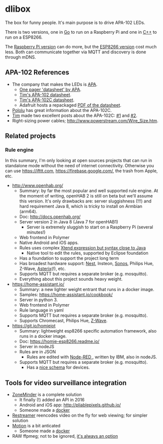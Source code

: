 # dlibox

The box for funny people. It's main purpose is to drive APA-102 LEDs.

There is two versions, one in [Go](go/) to run on a Raspberry Pi and one in
[C++](esp/) to run on a ESP8266.

The [Raspberry Pi version](go/) can do more, but the [ESP8266 version](esp/)
cost much less. Both can communicate together via MQTT and discovery is done
through mDNS.


## APA-102 References

- The company that makes the LEDs is
  [APA](http://www.neon-world.com/patent_en.html).
  - [One pager 'datasheet' by APA](http://www.neon-world.com/pdf/led.pdf).
  - [Tim's APA-102 datasheet](https://cpldcpu.files.wordpress.com/2014/08/apa-102-super-led-specifications-2013-en.pdf).
  - [Tim's APA-102C datasheet](https://cpldcpu.files.wordpress.com/2014/08/apa-102c-super-led-specifications-2014-en.pdf).
  - Adafruit hosts a repackaged [PDF of the
    datasheet](https://www.adafruit.com/datasheets/APA102.pdf).
- [Pololu](http://www.neon-world.com/patent_en.html) has great information about
  the APA-102C.
- [Tim](https://github.com/cpldcpu) made two excellent posts about the APA-102C:
  [#1](https://cpldcpu.wordpress.com/2014/08/27/apa102/) and
  [#2](https://cpldcpu.wordpress.com/2014/11/30/understanding-the-apa102-superled/).
- Right-sizing power cables; http://www.powerstream.com/Wire_Size.htm.


## Related projects

### Rule engine

In this summary, I'm only looking at open sources projects that can run in
standalone mode without the need of internet connectivity. Otherwise you can use
https://ifttt.com, https://firebase.google.com/, the trash from Apple, etc.

- http://www.openhab.org/
  - Summary: by far the most popular and well supported rule engine. At the
    moment of writing, openHAB 2 is still on beta but we'll assume this version.
    It's only drawbacks are: server sluggishness (!!!) and hard requirement Java
    8, which is tricky to install on Armbian (arm64).
  - Doc: http://docs.openhab.org/
  - Server version 2 in Java 8 (Java 7 for openHAB1)
    - Server is extremely sluggish to start on a Raspberry Pi (several minutes!)
  - Web frontend in Polymer
  - Native Android and iOS apps.
  - Rules uses complex [Xtend expression but syntax close to
    Java](https://github.com/openhab/openhab/wiki/Scripts)
    - Native tool to edit the rules, supported by Eclipse foundation
  - Has a foundation to support the project long term
  - Has broadest hardware support:
    [Nest](https://github.com/openhab/openhab/wiki/Nest-Binding-Example),
    Insteon, [Sonos](https://github.com/openhab/openhab/wiki/Sonos-Binding),
    Philips Hue, Z-Wave,
    [Asterix](https://github.com/openhab/openhab/wiki/Asterisk-Binding)(!), etc.
  - Supports MQTT but requires a separate broker (e.g. mosquitto).
  - Everything about this project sounds heavy weight.
- https://home-assistant.io/
  - Summary: a new lighter weight entrant that runs in a docker image.
  - Samples: https://home-assistant.io/cookbook/
  - Server in python 3.
  - Web frontend in Polymer
  - Rule language in yaml
  - Supports MQTT but requires a separate broker (e.g. mosquitto).
  - Supports Chromecast, Philips Hue,
    [Z-Wave](https://home-assistant.io/getting-started/z-wave/).
- https://git.io/homieiot
  - Summary: lightweight esp8266 specific automation framework, also runs in a
    docker image.
  - Doc: https://homie-esp8266.readme.io/
  - Server in nodeJS
  - Rules are in JSON
    - Rules are edited with [Node-RED ](http://nodered.org/), written by IBM,
      also in nodeJS.
  - Supports MQTT but requires a separate broker (e.g. mosquitto).
    - Has a [nice
      schema](https://github.com/marvinroger/homie/tree/master#device-properties)
      for devices.


## Tools for video surveillance integration

- [ZoneMinder](https://www.zoneminder.com/) is a complete solution
  - It finally (!) added an API in 2016
  - Android and iOS app: http://pliablepixels.github.io/
  - Someone made a [docker](https://github.com/QuantumObject/docker-zoneminder)
- [Restreamer](https://datarhei.github.io/restreamer/) reencodes video on the
  fly for web viewing; for simpler solution
- [Motion](http://www.lavrsen.dk/foswiki/bin/view/Motion/WebHome) is a bit
  anticated
  - Someone made a [docker](https://github.com/kfei/dockmotion)
- RAW ffpmeg; not to be ignored, [it's always an
  option](https://docs.google.com/presentation/d/1EvaSzUjQc4zUNJxDPMzsDFTwGt1HssSBUX1-jF_HsQc)
